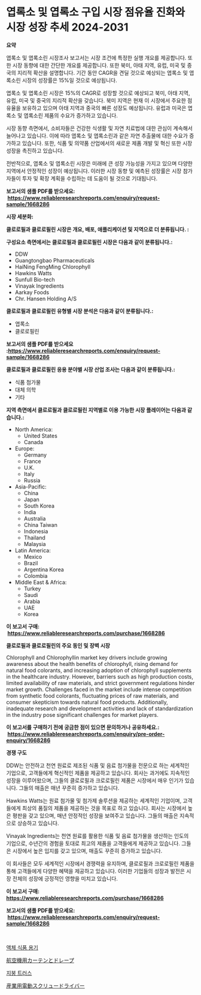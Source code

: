 <p><h1>엽록소 및 엽록소 구입 시장 점유율 진화와 시장 성장 추세 2024-2031</h1></p><p><strong>요약</strong></p>
<p><p>엽록소 및 엽록소린 시장조사 보고서는 시장 조건에 특정한 실행 개요를 제공합니다. 또한 시장 동향에 대한 간단한 개요를 제공합니다. 또한 북미, 아태 지역, 유럽, 미국 및 중국의 지리적 확산을 설명합니다. 기간 동안 CAGR을 견딜 것으로 예상되는 엽록소 및 엽록소린 시장의 성장률은 15%일 것으로 예상됩니다.</p><p>엽록소 및 엽록소린 시장은 15%의 CAGR로 성장할 것으로 예상되고 북미, 아태 지역, 유럽, 미국 및 중국의 지리적 확산을 갖습니다. 북미 지역은 현재 이 시장에서 주요한 점유율을 보유하고 있으며 아태 지역과 중국의 빠른 성장도 예상됩니다. 유럽과 미국은 엽록소 및 엽록소린 제품의 수요가 증가하고 있습니다.</p><p>시장 동향 측면에서, 소비자들은 건강한 식생활 및 자연 치료법에 대한 관심이 계속해서 늘어나고 있습니다. 이에 따라 엽록소 및 엽록소린과 같은 자연 추출물에 대한 수요가 증가하고 있습니다. 또한, 식품 및 의약품 산업에서의 새로운 제품 개발 및 혁신 또한 시장 성장을 촉진하고 있습니다.</p><p>전반적으로, 엽록소 및 엽록소린 시장은 미래에 큰 성장 가능성을 가지고 있으며 다양한 지역에서 안정적인 성장이 예상됩니다. 이러한 시장 동향 및 예측된 성장률은 시장 참가자들이 투자 및 확장 계획을 수립하는 데 도움이 될 것으로 기대됩니다.</p></p>
<p><strong>보고서의 샘플 PDF를 받으세요: &nbsp;<a href="https://www.reliableresearchreports.com/enquiry/request-sample/1668286">https://www.reliableresearchreports.com/enquiry/request-sample/1668286</a></strong></p>
<p><strong>시장 세분화:</strong></p>
<p><strong> 클로로필과 클로로필린 시장은 개요, 배포, 애플리케이션 및 지역으로 더 분류됩니다. :</strong></p>
<p><strong>구성요소 측면에서는 클로로필과 클로로필린 시장은 다음과 같이 분류됩니다.:</strong></p>
<p><ul><li>DDW</li><li>Guangtongbao Pharmaceuticals</li><li>HaiNing FengMing Chlorophyll</li><li>Hawkins Watts</li><li>Sunfull Bio-tech</li><li>Vinayak Ingredients</li><li>Aarkay Foods</li><li>Chr. Hansen Holding A/S</li></ul></p>
<p><strong> 클로로필과 클로로필린 유형별 시장 분석은 다음과 같이 분류됩니다.:</strong></p>
<p><ul><li>엽록소</li><li>클로로필린</li></ul></p>
<p><strong>보고서의 샘플 PDF를 받으세요 :<a href="https://www.reliableresearchreports.com/enquiry/request-sample/1668286">https://www.reliableresearchreports.com/enquiry/request-sample/1668286</a></strong></p>
<p><strong> 클로로필과 클로로필린 응용 분야별 시장 산업 조사는 다음과 같이 분류됩니다.:</strong></p>
<p><ul><li>식품 첨가물</li><li>대체 의학</li><li>기타</li></ul></p>
<p><strong>지역 측면에서 클로로필과 클로로필린 지역별로 이용 가능한 시장 플레이어는 다음과 같습니다.:</strong></p>
<p><ul>
    <li>
        North America:
        <ul>
            <li>United States</li>
            <li>Canada</li>
        </ul>
    </li>
    <li>
        Europe:
        <ul>
            <li>Germany</li>
            <li>France</li>
            <li>U.K.</li>
            <li>Italy</li>
            <li>Russia</li>
        </ul>
    </li>
    <li>
        Asia-Pacific:
        <ul>
            <li>China</li>
            <li>Japan</li>
            <li>South Korea</li>
            <li>India</li>
            <li>Australia</li>
            <li>China Taiwan</li>
            <li>Indonesia</li>
            <li>Thailand</li>
            <li>Malaysia</li>
        </ul>
    </li>
    <li>
        Latin America:
        <ul>
            <li>Mexico</li>
            <li>Brazil</li>
            <li>Argentina Korea</li>
            <li>Colombia</li>
        </ul>
    </li>
    <li>
        Middle East & Africa:
        <ul>
            <li>Turkey</li>
            <li>Saudi</li>
            <li>Arabia</li>
            <li>UAE</li>
            <li>Korea</li>
        </ul>
    </li>
    </ul></p>
<p><strong>이 보고서 구매: &nbsp;<a href="https://www.reliableresearchreports.com/purchase/1668286">https://www.reliableresearchreports.com/purchase/1668286</a></strong></p>
<p><strong>클로로필과 클로로필린의 주요 동인 및 장벽 시장</strong></p>
<p><p>Chlorophyll and Chlorophyllin market key drivers include growing awareness about the health benefits of chlorophyll, rising demand for natural food colorants, and increasing adoption of chlorophyll supplements in the healthcare industry. However, barriers such as high production costs, limited availability of raw materials, and strict government regulations hinder market growth. Challenges faced in the market include intense competition from synthetic food colorants, fluctuating prices of raw materials, and consumer skepticism towards natural food products. Additionally, inadequate research and development activities and lack of standardization in the industry pose significant challenges for market players.</p></p>
<p><strong>이 보고서를 구매하기 전에 궁금한 점이 있으면 문의하거나 공유하세요.: &nbsp;<a href="https://www.reliableresearchreports.com/enquiry/pre-order-enquiry/1668286">https://www.reliableresearchreports.com/enquiry/pre-order-enquiry/1668286</a></strong></p>
<p><strong>경쟁 구도</strong></p>
<p><p>DDW는 안전하고 천연 원료로 제조된 식품 및 음료 첨가물을 전문으로 하는 세계적인 기업으로, 고객들에게 혁신적인 제품을 제공하고 있습니다. 회사는 과거에도 지속적인 성장을 이루어왔으며, 그들의 클로로필과 크로로필린 제품은 시장에서 매우 인기가 있습니다. 그들의 매출은 매년 꾸준히 증가하고 있습니다.</p><p>Hawkins Watts는 원료 첨가물 및 첨가제 솔루션을 제공하는 세계적인 기업이며, 고객들에게 최상의 품질의 제품을 제공하는 것을 목표로 하고 있습니다. 회사는 시장에서 높은 평판을 갖고 있으며, 매년 안정적인 성장을 보여주고 있습니다. 그들의 매출은 지속적으로 상승하고 있습니다.</p><p>Vinayak Ingredients는 천연 원료를 활용한 식품 및 음료 첨가물을 생산하는 인도의 기업으로, 수년간의 경험을 토대로 최고의 제품을 고객들에게 제공하고 있습니다. 그들은 시장에서 높은 입지를 갖고 있으며, 매출도 꾸준히 증가하고 있습니다.</p><p>이 회사들은 모두 세계적인 시장에서 경쟁력을 유지하며, 클로로필과 크로로필린 제품을 통해 고객들에게 다양한 혜택을 제공하고 있습니다. 이러한 기업들의 성장과 발전은 시장 전체의 성장에 긍정적인 영향을 미치고 있습니다.</p></p>
<p><strong>이 보고서 구매: &nbsp; <a href="https://www.reliableresearchreports.com/purchase/1668286">https://www.reliableresearchreports.com/purchase/1668286</a></strong></p>
<p><strong>보고서의 샘플 PDF를 받으세요: &nbsp;<a href="https://www.reliableresearchreports.com/enquiry/request-sample/1668286">https://www.reliableresearchreports.com/enquiry/request-sample/1668286</a></strong><strong></strong></p>
<p>&nbsp;</p>
<p><p><a href="https://medium.com/@kirby6567566/%EC%95%A1%EC%B2%B4%EC%8B%9D%ED%92%88-%EC%9A%A9%EA%B8%B0-%EC%8B%9C%EC%9E%A5-%EC%8B%9C%EC%9E%A5-%EC%A0%90%EC%9C%A0%EC%9C%A8-%EC%8B%9C%EC%9E%A5-%EB%8F%99%ED%96%A5-%EB%B0%8F-%EB%AF%B8%EB%9E%98-%EC%84%B1%EC%9E%A5-%ED%83%90%EC%83%89-ca93158dd95a">액체 식품 용기</a></p><p><a href="https://medium.com/@darieenson678546/%E9%A3%9B%E8%A1%8C%E6%A9%9F%E7%94%A8%E3%82%AB%E3%83%BC%E3%83%86%E3%83%B3%E3%81%A8%E3%83%89%E3%83%AC%E3%83%BC%E3%83%97%E3%81%AE%E5%B8%82%E5%A0%B4%E8%AA%BF%E6%9F%BB%E3%83%AC%E3%83%9D%E3%83%BC%E3%83%88-%E3%81%9D%E3%81%AE%E6%AD%B4%E5%8F%B2%E3%81%A82024%E5%B9%B4%E3%81%8B%E3%82%892031%E5%B9%B4%E3%81%BE%E3%81%A7%E3%81%AE%E4%BA%88%E6%B8%AC-1ddce969461c">航空機用カーテンとドレープ</a></p><p><a href="https://medium.com/@wilsoniehn789562023/%EC%A7%80%EB%B6%95-%ED%8A%B8%EB%9F%AC%EC%8A%A4-%EC%8B%9C%EC%9E%A5-%EA%B7%9C%EB%AA%A8-cagr-%EB%8F%99%ED%96%A5-2024-2030-9947647c808b">지붕 트러스</a></p><p><a href="https://medium.com/@bl2501989/%E7%94%A3%E6%A5%AD%E7%94%A8%E9%9B%BB%E5%8B%95%E3%82%B9%E3%82%AF%E3%83%AA%E3%83%A5%E3%83%BC%E3%83%89%E3%83%A9%E3%82%A4%E3%83%90%E3%83%BC%E5%B8%82%E5%A0%B4-%E7%AB%B6%E4%BA%89%E5%88%86%E6%9E%90-%E5%B8%82%E5%A0%B4%E5%8B%95%E5%90%91%E3%81%8A%E3%82%88%E3%81%B32031%E5%B9%B4%E3%81%BE%E3%81%A7%E3%81%AE%E4%BA%88%E6%B8%AC-b7b40adb5f42">産業用電動スクリュードライバー</a></p></p>